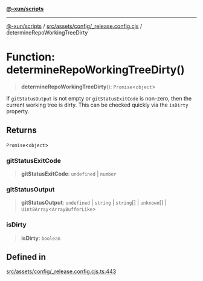 [**@-xun/scripts**](../../../../../README.md)

***

[@-xun/scripts](../../../../../README.md) / [src/assets/config/\_release.config.cjs](../README.md) / determineRepoWorkingTreeDirty

# Function: determineRepoWorkingTreeDirty()

> **determineRepoWorkingTreeDirty**(): `Promise`\<`object`\>

If `gitStatusOutput` is not empty or `gitStatusExitCode` is non-zero, then
the current working tree is dirty. This can be checked quickly via the
`isDirty` property.

## Returns

`Promise`\<`object`\>

### gitStatusExitCode

> **gitStatusExitCode**: `undefined` \| `number`

### gitStatusOutput

> **gitStatusOutput**: `undefined` \| `string` \| `string`[] \| `unknown`[] \| `Uint8Array`\<`ArrayBufferLike`\>

### isDirty

> **isDirty**: `boolean`

## Defined in

[src/assets/config/\_release.config.cjs.ts:443](https://github.com/Xunnamius/xscripts/blob/12020afea79f1ec674174f8cb4103ac0b46875c5/src/assets/config/_release.config.cjs.ts#L443)
